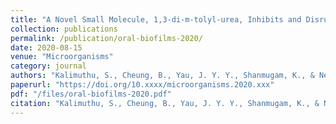 ```yaml
---
title: "A Novel Small Molecule, 1,3-di-m-tolyl-urea, Inhibits and Disrupts Multispecies Oral Biofilms"
collection: publications
permalink: /publication/oral-biofilms-2020/
date: 2020-08-15
venue: "Microorganisms"
category: journal
authors: "Kalimuthu, S., Cheung, B., Yau, J. Y. Y., Shanmugam, K., & Neelakantan, P."
paperurl: "https://doi.org/10.xxxx/microorganisms.2020.xxx"
pdf: "/files/oral-biofilms-2020.pdf"
citation: "Kalimuthu, S., Cheung, B., Yau, J. Y. Y., Shanmugam, K., & Neelakantan, P. (2020). A novel small molecule, 1,3-di-m-tolyl-urea, inhibits and disrupts multispecies oral biofilms. *Microorganisms*, 2020. https://doi.org/10.xxxx/microorganisms.2020.xxx"
---
```

